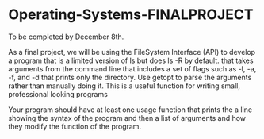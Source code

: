 # Operating-Systems-FINALPROJECT

To be completed by December 8th.

As a final project, we will be using the FileSystem Interface (API) to develop a program that is a limited version of ls but does ls -R by default. that takes arguments from the command line that includes a set of flags such as -l, -a, -f, and -d that prints only the directory. Use getopt to parse the arguments rather than manually doing it. This is a useful function for writing small, professional looking programs

Your program should have at least one usage function that prints the a line showing the syntax of the program and then a list of arguments and how they modify the function of the program.
